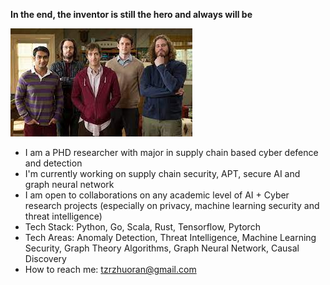 **In the end, the inventor is still the hero and always will be**

  ![Daily Life](https://github.com/Wapiti08/Wapiti08/blob/main/index.jpg)

 
- I am a PHD researcher with major in supply chain based cyber defence and detection
- I'm currently working on supply chain security, APT, secure AI and graph neural network 
- I am open to collaborations on any academic level of AI + Cyber research projects (especially on privacy, machine learning security and threat intelligence)
- Tech Stack: Python, Go, Scala, Rust, Tensorflow, Pytorch
- Tech Areas: Anomaly Detection, Threat Intelligence, Machine Learning Security, Graph Theory Algorithms, Graph Neural Network, Causal Discovery
- How to reach me: tzrzhuoran@gmail.com
<!--
**Wapiti08/Wapiti08** is a ✨ _special_ ✨ repository because its `README.md` (this file) appears on your GitHub profile.

Here are some ideas to get you started:

- 🔭 I’m currently working on ...
- 🌱 I’m currently learning ...
- 👯 I’m looking to collaborate on ...
- 🤔 I’m looking for help with ...
- 💬 Ask me about ...
- 📫 How to reach me: ...
- 😄 Pronouns: ...
- ⚡ Fun fact: ...
-->
